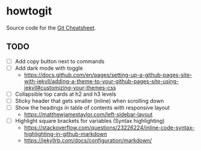 # howtogit

Source code for the [Git Cheatsheet](https://palask.github.io/howtogit/).

## TODO

- [ ] Add copy button next to commands
- [ ] Add dark mode with toggle
	- https://docs.github.com/en/pages/setting-up-a-github-pages-site-with-jekyll/adding-a-theme-to-your-github-pages-site-using-jekyll#customizing-your-themes-css
- [ ] Collapsible top cards at h2 and h3 levels
- [ ] Sticky header that gets smaller (inline) when scrolling down
- [ ] Show the headings in table of contents with responsive layout
	- https://matthewjamestaylor.com/left-sidebar-layout
- [ ] Highlight square brackets for variables (Syntax highlighting)
	- https://stackoverflow.com/questions/23226224/inline-code-syntax-highlighting-in-github-markdown
	- https://jekyllrb.com/docs/configuration/markdown/
